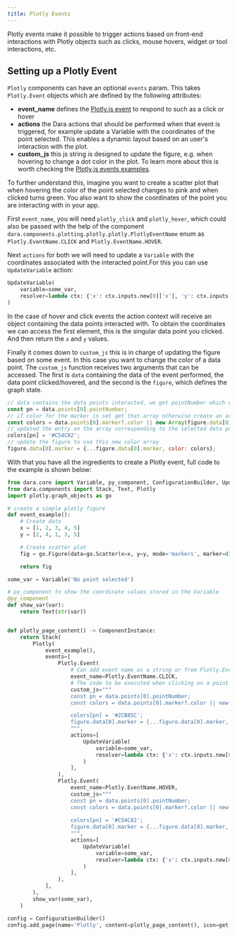 ```yaml
---
title: Plotly Events
---
```


Plotly events make it possible to trigger actions based on front-end interactions with Plotly objects such as clicks, mouse hovers, widget or tool interactions, etc. 

## Setting up a Plotly Event

`Plotly` components can have an optional `events` param. This takes `Plotly.Event` objects which are defined by the following attributes:

- **event_name** defines the [Plotly.js event](https://github.com/plotly/react-plotly.js#event-handler-props) to respond to such as a click or hover
- **actions** the Dara actions that should be performed when that event is triggered, for example update a Variable with the coordinates of the point selected. This enables a dynamic layout based on an user's interaction with the plot.
- **custom_js** this js string is designed to update the figure, e.g. when hovering to change a dot color in the plot. To learn more about this is worth checking the [Plotly.js events examples](https://plotly.com/javascript/plotlyjs-events/).

To further understand this, imagine you want to create a scatter plot that when hovering the color of the point selected changes to pink and when clicked turns green. You also want to show the coordinates of the point you are interacting with in your app.

First `event_name`, you will need `plotly_click` and `plotly_hover`, which could also be passed with the help of the component `dara.components.plotting.plotly.plotly.PlotlyEventName` enum as `Plotly.EventName.CLICK` and `Plotly.EventName.HOVER`.

Next `actions` for both we will need to update a `Variable` with the coordinates associated with the interacted point.For this you can use `UpdateVariable` action:

```python
UpdateVariable(
    variable=some_var,
    resolver=lambda ctx: {'x': ctx.inputs.new[0]['x'], 'y': ctx.inputs.new[0]['y']},
)
```
In the case of hover and click events the action context will receive an object containing the data points interacted with. 
To obtain the coordinates we can access the first element, this is the singular data point you clicked. And then return the `x` and `y` values.

Finally it comes down to `custom_js` this is in charge of updating the figure based on some event. In this case you want to change the color of a data point. The `custom_js` function receives two arguments that can be accessed. The first is `data` containing the data of the event performed, the data point clicked/hovered, and the second is the `figure`, which defines the graph state.

```js
// data contains the data points interacted, we get pointNumber which contains the index of the point interacted with
const pn = data.points[0].pointNumber;
// if color for the marker is set get that array otherwise create an array filled with the default color
const colors = data.points[0].marker?.color || new Array(figure.data[0].x.length).fill('#3796F6');
// updated the entry on the array corresponding to the selected data point to be a different color
colors[pn] = '#C54C82';
// update the figure to use this new color array
figure.data[0].marker = {...figure.data[0].marker, color: colors};
```

With that you have all the ingredients to create a Plotly event, full code to the example is shown below:

```python
from dara.core import Variable, py_component, ConfigurationBuilder, UpdateVariable, ComponentInstance, get_icon
from dara.components import Stack, Text, Plotly
import plotly.graph_objects as go

# create a simple plotly figure
def event_example():
    # Create data
    x = [1, 2, 3, 4, 5]
    y = [2, 4, 1, 3, 5]

    # Create scatter plot
    fig = go.Figure(data=go.Scatter(x=x, y=y, mode='markers', marker=dict(size=10)))

    return fig

some_var = Variable('No point selected')

# py_component to show the coordinate values stored in the Variable
@py_component
def show_var(var):
    return Text(str(var))


def plotly_page_content() -> ComponentInstance:
    return Stack(
        Plotly(
            event_example(),
            events=[
                Plotly.Event(
                    # Can add event name as a string or from Plotly.EventName
                    event_name=Plotly.EventName.CLICK,
                    # The code to be executed when clicking on a point
                    custom_js="""
                    const pn = data.points[0].pointNumber;
                    const colors = data.points[0].marker?.color || new Array(figure.data[0].x.length).fill('#3796F6');

                    colors[pn] = '#2CB85C';
                    figure.data[0].marker = {...figure.data[0].marker, color: colors}
                    """,
                    actions=[
                        UpdateVariable(
                            variable=some_var,
                            resolver=lambda ctx: {'x': ctx.inputs.new[0]['x'], 'y': ctx.inputs.new[0]['y']},
                        )
                    ],
                ),
                Plotly.Event(
                    event_name=Plotly.EventName.HOVER,
                    custom_js="""                   
                    const pn = data.points[0].pointNumber;
                    const colors = data.points[0].marker?.color || new Array(figure.data[0].x.length).fill('#3796F6');
                    
                    colors[pn] = '#C54C82';
                    figure.data[0].marker = {...figure.data[0].marker, color: colors};
                    """,
                    actions=[
                        UpdateVariable(
                            variable=some_var,
                            resolver=lambda ctx: {'x': ctx.inputs.new[0]['x'], 'y': ctx.inputs.new[0]['y']},
                        )
                    ],
                ),
            ],
        ),
        show_var(some_var),
    )

config = ConfigurationBuilder()
config.add_page(name='Plotly', content=plotly_page_content(), icon=get_icon('chart-line'))
```